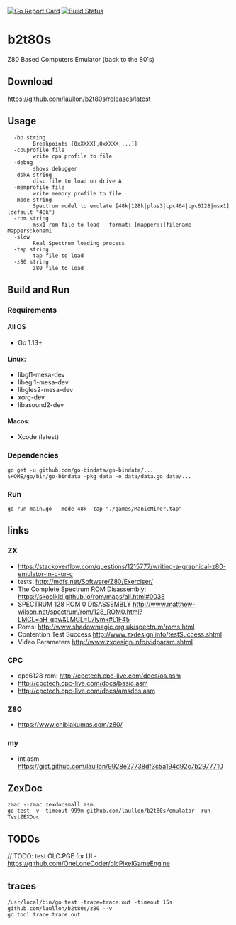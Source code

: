 [![Go Report Card](https://goreportcard.com/badge/github.com/laullon/b2t80s)](https://goreportcard.com/report/github.com/laullon/b2t80s) [![Build Status](https://travis-ci.com/laullon/b2t80s.svg?branch=master)](https://travis-ci.com/laullon/b2t80s)

# b2t80s

Z80 Based Computers Emulator (back to the 80's)

## Download

<https://github.com/laullon/b2t80s/releases/latest>

## Usage

```
  -bp string
        Breakpoints [0xXXXX[,0xXXXX,...]]
  -cpuprofile file
        write cpu profile to file
  -debug
        shows debugger
  -dskA string
        disc file to load on drive A
  -memprofile file
        write memory profile to file
  -mode string
        Spectrum model to emulate [48k|128k|plus3|cpc464|cpc6128|msx1] (default "48k")
  -rom string
        msx1 rom file to load - format: [mapper::]filename - Mappers:konami
  -slow
        Real Spectrum loading process
  -tap string
        tap file to load
  -z80 string
        z80 file to load
```

## Build and Run 

### Requirements

#### All OS

- Go 1.13+

#### Linux:

- libgl1-mesa-dev
- libegl1-mesa-dev
- libgles2-mesa-dev
- xorg-dev
- libasound2-dev

#### Macos:

- Xcode (latest)

### Dependencies

```
go get -u github.com/go-bindata/go-bindata/...
$HOME/go/bin/go-bindata -pkg data -o data/data.go data/...
```

### Run

```
go run main.go --mode 48k -tap "./games/ManicMiner.tap"
```

## links

### ZX

- <https://stackoverflow.com/questions/1215777/writing-a-graphical-z80-emulator-in-c-or-c>
- tests: <http://mdfs.net/Software/Z80/Exerciser/>
- The Complete Spectrum ROM Disassembly: <https://skoolkid.github.io/rom/maps/all.html#0038>
- SPECTRUM 128 ROM 0 DISASSEMBLY <http://www.matthew-wilson.net/spectrum/rom/128_ROM0.html?LMCL=aH_qpw&LMCL=L7lymk#L1F45>
- Roms: <http://www.shadowmagic.org.uk/spectrum/roms.html>
- Contention Test Success <http://www.zxdesign.info/testSuccess.shtml>
- Video Parameters <http://www.zxdesign.info/vidparam.shtml>

### CPC

- cpc6128 rom: <http://cpctech.cpc-live.com/docs/os.asm>
- <http://cpctech.cpc-live.com/docs/basic.asm>
- <http://cpctech.cpc-live.com/docs/amsdos.asm>

### Z80

- <https://www.chibiakumas.com/z80/>

### my

- int.asm <https://gist.github.com/laullon/9928e27738df3c5a194d92c7b2977710>

## ZexDoc

```
zmac --zmac zexdocsmall.asm
go test -v -timeout 999m github.com/laullon/b2t80s/emulator -run TestZEXDoc
```

## TODOs

// TODO: test OLC:PGE for UI - <https://github.com/OneLoneCoder/olcPixelGameEngine>

## traces

```
/usr/local/bin/go test -trace=trace.out -timeout 15s github.com/laullon/b2t80s/z80 --v
go tool trace trace.out
```